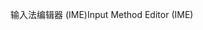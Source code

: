 <span data-ttu-id="0a189-101">输入法编辑器 (IME)</span><span class="sxs-lookup"><span data-stu-id="0a189-101">Input Method Editor (IME)</span></span>